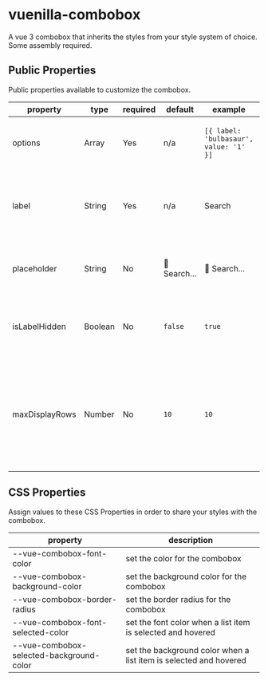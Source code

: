 # vuenilla-combobox

A vue 3 combobox that inherits the styles from your style system of choice. Some assembly required.

## Public Properties

Public properties available to customize the combobox.

| property       | type    | required | default      | example                                | description                                                                                   |
| -------------- | ------- | -------- | ------------ | -------------------------------------- | --------------------------------------------------------------------------------------------- |
| options        | Array   | Yes      | n/a          | `[{ label: 'bulbasaur', value: '1' }]` | The options to be used in the combobox                                                        |
| label          | String  | Yes      | n/a          | Search                                 | The label used for both the display label and the aria label                                  |
| placeholder    | String  | No       | 🔎 Search... | 🔎 Search...                           | The placeholder text for the combobox input                                                   |
| isLabelHidden  | Boolean | No       | `false`      | `true`                                 | Whether the display label should be hidden or not                                             |
| maxDisplayRows | Number  | No       | `10`         | `10`                                   | How many items can be shown at once in the combobox? Regardless of how many options there are |

## CSS Properties

Assign values to these CSS Properties in order to share your styles with the combobox.

| property                                 | description                                                       |
| ---------------------------------------- | ----------------------------------------------------------------- |
| --vue-combobox-font-color                | set the color for the combobox                                    |
| --vue-combobox-background-color          | set the background color for the combobox                         |
| --vue-combobox-border-radius             | set the border radius for the combobox                            |
| --vue-combobox-font-selected-color       | set the font color when a list item is selected and hovered       |
| --vue-combobox-selected-background-color | set the background color when a list item is selected and hovered |
